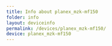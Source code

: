 ```yaml
---
title: Info about planex_mzk-mf150
folder: info
layout: deviceinfo
permalink: /devices/planex_mzk-mf150/
device: planex_mzk-mf150
---
```

